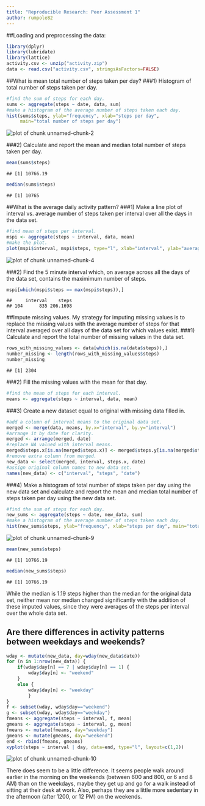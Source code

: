 ```yaml
---
title: "Reproducible Research: Peer Assessment 1"
author: rumpole82
---
```



##Loading and preprocessing the data:

```r
library(dplyr)
library(lubridate)
library(lattice)
activity.csv <- unzip("activity.zip")
data <- read.csv("activity.csv", stringsAsFactors=FALSE)
```
##What is mean total number of steps taken per day?
###1) Histogram of total number of steps taken per day.

```r
#find the sum of steps for each day.
sums <- aggregate(steps ~ date, data, sum)
#make a histogram of the average number of steps taken each day.
hist(sums$steps, ylab="frequency", xlab="steps per day", 
     main="total number of steps per day")
```

![plot of chunk unnamed-chunk-2](figure/unnamed-chunk-2-1.png) 

###2) Calculate and report the mean and median total number of steps taken per day.

```r
mean(sums$steps)
```

```
## [1] 10766.19
```

```r
median(sums$steps)
```

```
## [1] 10765
```
##What is the average daily activity pattern? 
###1) Make a line plot of interval vs. average number of steps taken per interval over all the days in the data set.

```r
#find mean of steps per interval.
mspi <- aggregate(steps ~ interval, data, mean)
#make the plot.
plot(mspi$interval, mspi$steps, type="l", xlab="interval", ylab="average steps over all days", main="line plot of average steps per interval")
```

![plot of chunk unnamed-chunk-4](figure/unnamed-chunk-4-1.png) 

###2) Find the 5 minute interval which, on average across all the days of the data set, contains the maximimum number of steps.

```r
mspi[which(mspi$steps == max(mspi$steps)),]
```

```
##     interval    steps
## 104      835 206.1698
```
##Impute missing values. 
My strategy for imputing missing values is to replace the missing values with the average number of steps for that interval averaged over all days of the data set for which values exist.
###1) Calculate and report the total number of missing values in the data set.

```r
rows_with_missing_values <- data[which(is.na(data$steps)),]
number_missing <- length(rows_with_missing_values$steps)
number_missing
```

```
## [1] 2304
```
###2) Fill the missing values with the mean for that day.

```r
#find the mean of steps for each interval.
means <- aggregate(steps ~ interval, data, mean)
```
###3) Create a new dataset equal to original with missing data filled in.

```r
#add a column of interval means to the original data set.
merged <- merge(data, means, by.x="interval", by.y="interval")
#arrange it by date for clarity.
merged <- arrange(merged, date)
#replace NA valued with interval means.
merged$steps.x[is.na(merged$steps.x)] <- merged$steps.y[is.na(merged$steps.x)]
#remove extra column from merged.
new_data <- select(merged, interval, steps.x, date)
#assign original column names to new data set.
names(new_data) <- c("interval", "steps", "date")
```
###4) Make a histogram of total number of steps taken per day using the new data set and calculate and report the mean and median total number of steps taken per day using the new data set.

```r
#find the sum of steps for each day.
new_sums <- aggregate(steps ~ date, new_data, sum)
#make a histogram of the average number of steps taken each day.
hist(new_sums$steps, ylab="frequency", xlab="steps per day", main="total number of steps per day")
```

![plot of chunk unnamed-chunk-9](figure/unnamed-chunk-9-1.png) 

```r
mean(new_sums$steps)
```

```
## [1] 10766.19
```

```r
median(new_sums$steps)
```

```
## [1] 10766.19
```
While the median is 1.19 steps higher than the median for the original data set, neither mean nor median changed significantly with the addition of these imputed values, since 
they were averages of the steps per interval over the whole data set.

## Are there differences in activity patterns between weekdays and weekends?

```r
wday <- mutate(new_data, day=wday(new_data$date))
for (n in 1:nrow(new_data)) {
    if(wday$day[n] == 7 | wday$day[n] == 1) {
        wday$day[n] <- "weekend"
    }
    else {
        wday$day[n] <- "weekday"
        }
}
f <- subset(wday, wday$day=="weekend")
g <- subset(wday, wday$day=="weekday")
fmeans <- aggregate(steps ~ interval, f, mean)
gmeans <- aggregate(steps ~ interval, g, mean)
fmeans <- mutate(fmeans, day="weekday")
gmeans <- mutate(gmeans, day="weekend")
end <- rbind(fmeans, gmeans)
xyplot(steps ~ interval | day, data=end, type="l", layout=c(1,2))
```

![plot of chunk unnamed-chunk-10](figure/unnamed-chunk-10-1.png) 

There does seem to be a little difference.  It seems people walk around earlier in the morning on the weekends (between 600 and 800, or 6 and 8 AM) than on the weekdays, maybe they get up and go for a walk instead of sitting at their desk at work.  Also, perhaps they are a little more sedentary in the afternoon (after 1200, or 12 PM) on the weekends.
